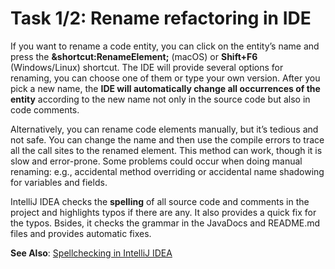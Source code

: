 # Task 1/2: Rename refactoring in IDE

If you want to rename a code entity, you can click on the entity’s name and press the
**&shortcut:RenameElement;** (macOS) or **Shift+F6** (Windows/Linux) shortcut.
The IDE will provide several options for renaming, you can choose one of them or type your own version.
After you pick a new name, the **IDE will automatically change all occurrences of the entity** according to the new name not
only
in the source code but also in code comments.

Alternatively, you can rename code elements manually, but it’s tedious and not safe. You can change the name and
then use the compile errors to trace all the call sites to the renamed element. This method can work, though it is slow and
error-prone. Some problems could occur when doing manual renaming: e.g., accidental method overriding or accidental
name shadowing for variables and fields.

IntelliJ IDEA checks the **spelling** of all source code and comments in the project and highlights typos if there are
any.
It also provides a quick fix for the typos.
Bsides, it checks the grammar in the JavaDocs and README.md files and provides automatic fixes.

**See Also**: [Spellchecking in IntelliJ IDEA](https://www.jetbrains.com/help/idea/spellchecking.html)
